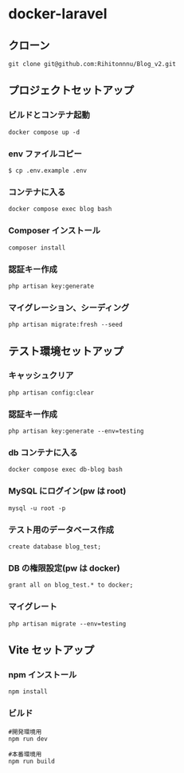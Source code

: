 # docker-laravel

## クローン

```
git clone git@github.com:Rihitonnnu/Blog_v2.git
```

## プロジェクトセットアップ

### ビルドとコンテナ起動

```
docker compose up -d
```

### env ファイルコピー

```
$ cp .env.example .env
```

### コンテナに入る

```
docker compose exec blog bash
```

### Composer インストール

```
composer install
```

### 認証キー作成

```
php artisan key:generate
```

### マイグレーション、シーディング

```
php artisan migrate:fresh --seed
```

## テスト環境セットアップ

### キャッシュクリア

```
php artisan config:clear
```

### 認証キー作成

```
php artisan key:generate --env=testing
```

### db コンテナに入る

```
docker compose exec db-blog bash
```

### MySQL にログイン(pw は root)

```
mysql -u root -p
```

### テスト用のデータベース作成

```
create database blog_test;
```

### DB の権限設定(pw は docker)

```
grant all on blog_test.* to docker;
```

### マイグレート

```
php artisan migrate --env=testing
```

## Vite セットアップ

### npm インストール

```
npm install
```

### ビルド

```
#開発環境用
npm run dev

#本番環境用
npm run build
```
